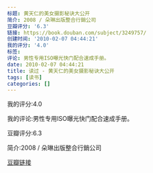 ```yaml
---
标题: 黄天仁的美女摄影秘诀大公开
简介: 2008 / 朵琳出版整合行銷公司
豆瓣评分: '6.3'
链接: https://book.douban.com/subject/3249757/
创建时间: '2010-02-07 04:44:21'
我的评分: '4.0'
标签:
评论: 男性专用ISO曝光快门配合速成手册。
date: 2010-02-07 04:44:21
title: 读过 - 黄天仁的美女摄影秘诀大公开
tags: [读书]
categories: []
---
```


我的评分:4.0

我的评论:男性专用ISO曝光快门配合速成手册。

豆瓣评分:6.3

简介:2008 / 朵琳出版整合行銷公司

[豆瓣链接](https://book.douban.com/subject/3249757/)

